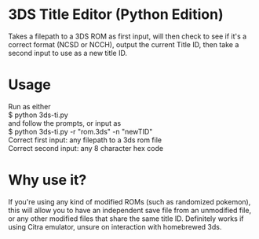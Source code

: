 # 3DS Title Editor (Python Edition)
Takes a filepath to a 3DS ROM as first input, will then check to see if it's a correct format (NCSD or NCCH), output the current Title ID, then take a second input to use as a new title ID.  

# Usage
Run as either   
    $ python 3ds-ti.py   
and follow the prompts, or input as  
    $ python 3ds-ti.py -r "rom.3ds" -n "newTID"  
Correct first input: any filepath to a 3ds rom file  
Correct second input: any 8 character hex code

# Why use it?
If you're using any kind of modified ROMs (such as randomized pokemon), this will allow you to have an independent save file from an unmodified file, or any other modified files that share the same title ID. Definitely works if using Citra emulator, unsure on interaction with homebrewed 3ds.
